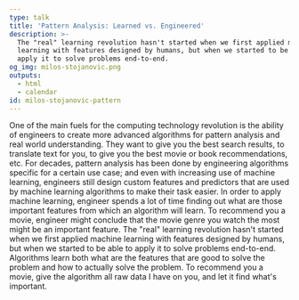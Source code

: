 ```yaml
---
type: talk
title: 'Pattern Analysis: Learned vs. Engineered'
description: >-
  The "real" learning revolution hasn't started when we first applied machine
  learning with features designed by humans, but when we started to be able to
  apply it to solve problems end-to-end.
og_img: milos-stojanovic.png
outputs:
  - html
  - calendar
id: milos-stojanovic-pattern
---
```


One of the main fuels for the computing technology revolution is the ability of engineers to create more advanced algorithms for pattern analysis and real world understanding. They want to give you the best search results, to translate text for you, to give you the best movie or book recommendations, etc. For decades, pattern analysis has been done by engineering algorithms specific for a certain use case; and even with increasing use of machine learning, engineers still design custom features and predictors that are used by machine learning algorithms to make their task easier. In order to apply machine learning, engineer spends a lot of time finding out what are those important features from which an algorithm will learn. To recommend you a movie, engineer might conclude that the movie genre you watch the most might be an important feature. The "real" learning revolution hasn't started when we first applied machine learning with features designed by humans, but when we started to be able to apply it to solve problems end-to-end. Algorithms learn both what are the features that are good to solve the problem and how to actually solve the problem. To recommend you a movie, give the algorithm all raw data I have on you, and let it find what's important.

